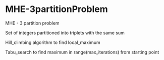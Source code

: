 # MHE-3partitionProblem
MHE - 3 partition problem

Set of integers partitioned into triplets with the same sum

Hill_climbing algorithm to find local_maximum

Tabu_search to find maximum in range(max_iterations) from starting point

